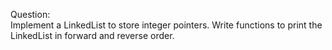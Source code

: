 Question:  
Implement a LinkedList to store integer pointers. Write functions to print the LinkedList in forward and reverse order.